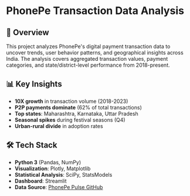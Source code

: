 # PhonePe Transaction Data Analysis
## 📌 Overview
This project analyzes PhonePe's digital payment transaction data to uncover trends, user behavior patterns, and geographical insights across India. The analysis covers aggregated transaction values, payment categories, and state/district-level performance from 2018-present.

## 📊 Key Insights
- **10X growth** in transaction volume (2018-2023)
- **P2P payments dominate** (62% of total transactions)
- **Top states**: Maharashtra, Karnataka, Uttar Pradesh
- **Seasonal spikes** during festival seasons (Q4)
- **Urban-rural divide** in adoption rates

## 🛠️ Tech Stack
- **Python 3** (Pandas, NumPy)
- **Visualization**: Plotly, Matplotlib
- **Statistical Analysis**: SciPy, StatsModels
- **Dashboard**: Streamlit
- **Data Source**: [PhonePe Pulse GitHub](https://github.com/PhonePe/pulse)
